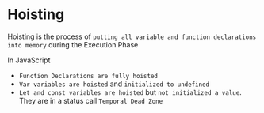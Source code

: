 # Hoisting

Hoisting is the process of `putting all variable and function declarations into memory` during the Execution Phase

In JavaScript

- `Function Declarations are fully hoisted`
- `Var variables are hoisted` and `initialized to undefined`
- `Let and const variables are hoisted` but `not initialized a value`. They are in a status call `Temporal Dead Zone`
